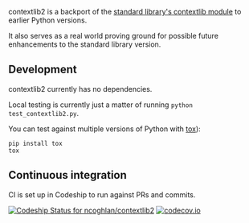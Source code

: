 contextlib2 is a backport of the [standard library's contextlib
module](https://docs.python.org/3.5/library/contextlib.html) to
earlier Python versions.

It also serves as a real world proving ground for possible future
enhancements to the standard library version.

Development
-----------

contextlib2 currently has no dependencies.

Local testing is currently just a matter of running `python test_contextlib2.py`.

You can test against multiple versions of Python with [tox](http://tox.testrun.org/)):

    pip install tox
    tox

Continuous integration
----------------------

CI is set up in Codeship to run against PRs and commits.

[![Codeship Status for ncoghlan/contextlib2](https://codeship.com/projects/884e9500-3d1a-0133-3eb0-1abe7f570a4c/status?branch=default)](https://codeship.com/projects/102388)
[![codecov.io](https://codecov.io/bitbucket/ncoghlan/contextlib2/coverage.svg?branch=default)](https://codecov.io/bitbucket/ncoghlan/contextlib2?branch=default)